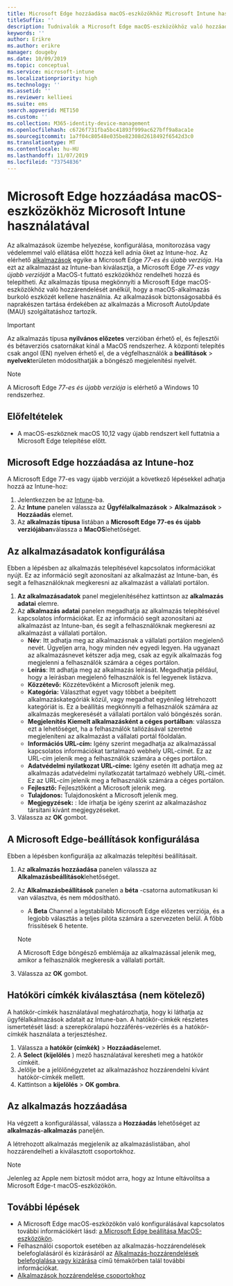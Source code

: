 ```yaml
---
title: Microsoft Edge hozzáadása macOS-eszközökhöz Microsoft Intune használatával
titleSuffix: ''
description: Tudnivalók a Microsoft Edge macOS-eszközökhöz való hozzáadásáról Microsoft Intune használatával.
keywords: ''
author: Erikre
ms.author: erikre
manager: dougeby
ms.date: 10/09/2019
ms.topic: conceptual
ms.service: microsoft-intune
ms.localizationpriority: high
ms.technology: ''
ms.assetid: ''
ms.reviewer: kellieei
ms.suite: ems
search.appverid: MET150
ms.custom: ''
ms.collection: M365-identity-device-management
ms.openlocfilehash: c6726f731fba5bc41893f999ac627bff9a8aca1e
ms.sourcegitcommit: 1a7f04c80548e035be82308d2618492f6542d3c0
ms.translationtype: MT
ms.contentlocale: hu-HU
ms.lasthandoff: 11/07/2019
ms.locfileid: "73754836"
---
```

# <a name="add-microsoft-edge-to-macos-devices-using-microsoft-intune"></a>Microsoft Edge hozzáadása macOS-eszközökhöz Microsoft Intune használatával

Az alkalmazások üzembe helyezése, konfigurálása, monitorozása vagy védelemmel való ellátása előtt hozzá kell adnia őket az Intune-hoz. Az elérhető [alkalmazások](~/apps/apps-add.md#app-types-in-microsoft-intune) egyike a Microsoft Edge *77-es és újabb verziója*. Ha ezt az alkalmazást az Intune-ban kiválasztja, a Microsoft Edge *77-es vagy újabb verzióját* a MacOS-t futtató eszközökhöz rendelheti hozzá és telepítheti. Az alkalmazás típusa megkönnyíti a Microsoft Edge macOS-eszközökhöz való hozzárendelését anélkül, hogy a macOS-alkalmazás burkoló eszközét kellene használnia. Az alkalmazások biztonságosabbá és naprakészen tartása érdekében az alkalmazás a Microsoft AutoUpdate (MAU) szolgáltatáshoz tartozik.

> [!IMPORTANT]
> Az alkalmazás típusa **nyilvános előzetes** verzióban érhető el, és fejlesztői és bétaverziós csatornákat kínál a MacOS rendszerhez. A központi telepítés csak angol (EN) nyelven érhető el, de a végfelhasználók a **beállítások**  > **nyelvek**területen módosíthatják a böngésző megjelenítési nyelvét. 

> [!NOTE]
> A Microsoft Edge *77-es és újabb verziója* is elérhető a Windows 10 rendszerhez.

## <a name="prerequisites"></a>Előfeltételek
- A macOS-eszköznek macOS 10,12 vagy újabb rendszert kell futtatnia a Microsoft Edge telepítése előtt.

## <a name="add-microsoft-edge-to-intune"></a>Microsoft Edge hozzáadása az Intune-hoz
A Microsoft Edge 77-es vagy újabb verzióját a következő lépésekkel adhatja hozzá az Intune-hoz:

1. Jelentkezzen be az [Intune](https://go.microsoft.com/fwlink/?linkid=2090973)-ba.
2. Az **Intune** panelen válassza az **Ügyfélalkalmazások** > **Alkalmazások** > **Hozzáadás** elemet.
3. Az **alkalmazás típusa** listában a **Microsoft Edge 77-es és újabb verziójában**válassza a **MacOS**lehetőséget.

## <a name="configure-app-information"></a>Az alkalmazásadatok konfigurálása
Ebben a lépésben az alkalmazás telepítésével kapcsolatos információkat nyújt. Ez az információ segít azonosítani az alkalmazást az Intune-ban, és segít a felhasználóknak megkeresni az alkalmazást a vállalati portálon.

1. **Az alkalmazásadatok** panel megjelenítéséhez kattintson az **alkalmazás adatai** elemre.
2. Az **alkalmazás adatai** panelen megadhatja az alkalmazás telepítésével kapcsolatos információkat. Ez az információ segít azonosítani az alkalmazást az Intune-ban, és segít a felhasználóknak megkeresni az alkalmazást a vállalati portálon.
    - **Név**: Itt adhatja meg az alkalmazásnak a vállalati portálon megjelenő nevét. Ügyeljen arra, hogy minden név egyedi legyen. Ha ugyanazt az alkalmazásnevet kétszer adja meg, csak az egyik alkalmazás fog megjelenni a felhasználók számára a céges portálon.
    - **Leírás**: Itt adhatja meg az alkalmazás leírását. Megadhatja például, hogy a leírásban megjelenő felhasználók is fel legyenek listázva.
    - **Közzétevő:** Közzétevőként a Microsoft jelenik meg.
    - **Kategória:** Választhat egyet vagy többet a beépített alkalmazáskategóriák közül, vagy megadhat egyénileg létrehozott kategóriát is. Ez a beállítás megkönnyíti a felhasználók számára az alkalmazás megkeresését a vállalati portálon való böngészés során.
    - **Megjelenítés Kiemelt alkalmazásként a céges portálban**: válassza ezt a lehetőséget, ha a felhasználók tallózásával szeretné megjeleníteni az alkalmazást a vállalati portál főoldalán.
    - **Információs URL-cím:** Igény szerint megadhatja az alkalmazással kapcsolatos információkat tartalmazó webhely URL-címét. Ez az URL-cím jelenik meg a felhasználók számára a céges portálon.
    - **Adatvédelmi nyilatkozat URL-címe:** Igény esetén itt adhatja meg az alkalmazás adatvédelmi nyilatkozatát tartalmazó webhely URL-címét. Ez az URL-cím jelenik meg a felhasználók számára a céges portálon.
    - **Fejlesztő:** Fejlesztőként a Microsoft jelenik meg.
    - **Tulajdonos:** Tulajdonosként a Microsoft jelenik meg.
    - **Megjegyzések:** : Ide írhatja be igény szerint az alkalmazáshoz társítani kívánt megjegyzéseket.
3. Válassza az **OK** gombot.

## <a name="configure-microsoft-edge-settings"></a>A Microsoft Edge-beállítások konfigurálása
Ebben a lépésben konfigurálja az alkalmazás telepítési beállításait.

1. Az **alkalmazás hozzáadása** panelen válassza az **Alkalmazásbeállítások**lehetőséget.
2. Az **Alkalmazásbeállítások** panelen a **béta** -csatorna automatikusan ki van választva, és nem módosítható.
    - A **Beta** Channel a legstabilabb Microsoft Edge előzetes verziója, és a legjobb választás a teljes pilóta számára a szervezeten belül. A főbb frissítések 6 hetente.

    > [!NOTE]
    > A Microsoft Edge böngésző emblémája az alkalmazással jelenik meg, amikor a felhasználók megkeresik a vállalati portált.
3.  Válassza az **OK** gombot.

## <a name="select-scope-tags-optional"></a>Hatóköri címkék kiválasztása (nem kötelező)
A hatókör-címkék használatával meghatározhatja, hogy ki láthatja az ügyfélalkalmazások adatait az Intune-ban. A hatókör-címkék részletes ismertetését lásd: a szerepköralapú hozzáférés-vezérlés és a hatókör-címkék használata a terjesztéshez.
1.  Válassza a **hatókör (címkék)**  > **Hozzáadás**elemet.
2.  A **Select (kijelölés** ) mező használatával keresheti meg a hatókör címkéit.
3.  Jelölje be a jelölőnégyzetet az alkalmazáshoz hozzárendelni kívánt hatókör-címkék mellett.
4.  Kattintson a **kijelölés**  > **OK gombra**.

## <a name="add-the-app"></a>Az alkalmazás hozzáadása
Ha végzett a konfigurálással, válassza a **Hozzáadás** lehetőséget az **alkalmazás-alkalmazás** paneljén. 

A létrehozott alkalmazás megjelenik az alkalmazáslistában, ahol hozzárendelheti a kiválasztott csoportokhoz. 

> [!NOTE]
> Jelenleg az Apple nem biztosít módot arra, hogy az Intune eltávolítsa a Microsoft Edge-t macOS-eszközökön.

## <a name="next-steps"></a>További lépések
- A Microsoft Edge macOS-eszközökön való konfigurálásával kapcsolatos további információkért lásd: [a Microsoft Edge beállítása MacOS-eszközökön](https://docs.microsoft.com/deployedge/configure-microsoft-edge-on-mac).
- Felhasználói csoportok esetében az alkalmazás-hozzárendelések belefoglalásáról és kizárásáról az [Alkalmazás-hozzárendelések belefoglalása vagy kizárása](~/apps/apps-inc-exl-assignments.md) című témakörben talál további információkat.
- [Alkalmazások hozzárendelése csoportokhoz](~/apps/apps-deploy.md)

